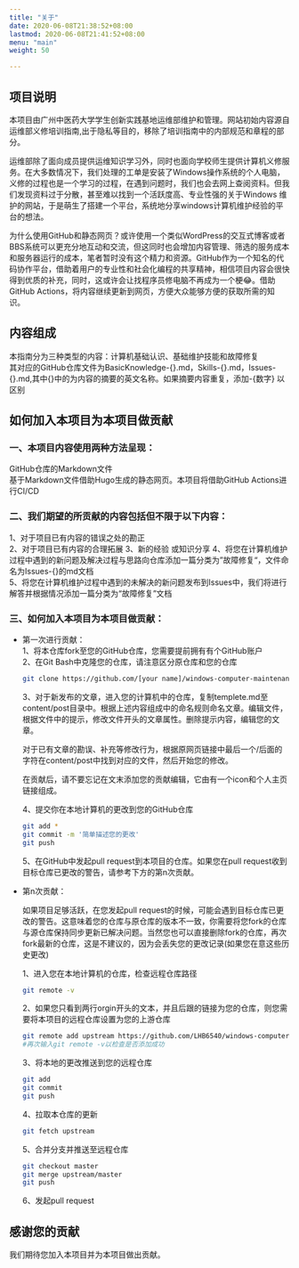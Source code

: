 ```yaml
---
title: "关于"
date: 2020-06-08T21:38:52+08:00
lastmod: 2020-06-08T21:41:52+08:00
menu: "main"
weight: 50

---
```


## 项目说明   
本项目由广州中医药大学学生创新实践基地运维部维护和管理。网站初始内容源自运维部义修培训指南,出于隐私等目的，移除了培训指南中的内部规范和章程的部分。

运维部除了面向成员提供运维知识学习外，同时也面向学校师生提供计算机义修服务。在大多数情况下，我们处理的工单是安装了Windows操作系统的个人电脑，
义修的过程也是一个学习的过程，在遇到问题时，我们也会去网上查阅资料。但我们发现资料过于分散，甚至难以找到一个活跃度高、专业性强的关于Windows
维护的网站，于是萌生了搭建一个平台，系统地分享windows计算机维护经验的平台的想法。   

为什么使用GitHub和静态网页？或许使用一个类似WordPress的交互式博客或者BBS系统可以更充分地互动和交流，但这同时也会增加内容管理、筛选的服务成本和服务器运行的成本，笔者暂时没有这个精力和资源。GitHub作为一个知名的代码协作平台，借助着用户的专业性和社会化编程的共享精神，相信项目内容会很快得到优质的补充，同时，这或许会让找程序员修电脑不再成为一个梗😂。借助GitHub Actions，将内容继续更新到网页，方便大众能够方便的获取所需的知识。

## 内容组成
本指南分为三种类型的内容：计算机基础认识、基础维护技能和故障修复       
其对应的GitHub仓库文件为BasicKnowledge-{}.md，Skills-{}.md，Issues-{}.md,其中{}中的为内容的摘要的英文名称。如果摘要内容重复，添加-{数字} 以区别      

## 如何加入本项目为本项目做贡献
### 一、本项目内容使用两种方法呈现：   
GitHub仓库的Markdown文件    
基于Markdown文件借助Hugo生成的静态网页。本项目将借助GitHub Actions进行CI/CD   

### 二、我们期望的所贡献的内容包括但不限于以下内容：   
1、对于项目已有内容的错误之处的勘正     
2、对于项目已有内容的合理拓展
3、新的经验 或知识分享
4、将您在计算机维护过程中遇到的新问题及解决过程与思路向仓库添加一篇分类为”故障修复“，文件命名为Issues-{}的md文档    
5、将您在计算机维护过程中遇到的未解决的新问题发布到Issues中，我们将进行解答并根据情况添加一篇分类为“故障修复”文档   

### 三、如何加入本项目为本项目做贡献：
- 第一次进行贡献：  
  1、将本仓库fork至您的GitHub仓库，您需要提前拥有有个GitHub账户   
  2、在Git Bash中克隆您的仓库，请注意区分原仓库和您的仓库

  ```bash
  git clone https://github.com/[your name]/windows-computer-maintenance-guide-Programmers-also-repair-Win-PC.git
  ```

  3、对于新发布的文章，进入您的计算机中的仓库，复制templete.md至content/post目录中。根据上述内容组成中的命名规则命名文章。编辑文件，根据文件中的提示，修改文件开头的文章属性。删除提示内容，编辑您的文章。

  ​	  对于已有文章的勘误、补充等修改行为，根据原网页链接中最后一个/后面的字符在content/post中找到对应的文件，然后开始您的修改。

  ​	 在贡献后，请不要忘记在文末添加您的贡献编辑，它由有一个icon和个人主页链接组成。

  4、提交你在本地计算机的更改到您的GitHub仓库

  ```bash
  git add * 
  git commit -m '简单描述您的更改'
  git push
  ```

  5、在GitHub中发起pull request到本项目的仓库。如果您在pull request收到目标仓库已更改的警告，请参考下方的第n次贡献。
  
- 第n次贡献：

  如果项目足够活跃，在您发起pull request的时候，可能会遇到目标仓库已更改的警告。这意味着您的仓库与原仓库的版本不一致，你需要将您fork的仓库与源仓库保持同步更新已解决问题。当然您也可以直接删除fork的仓库，再次fork最新的仓库，这是不建议的，因为会丢失您的更改记录(如果您在意这些历史更改)

  1、进入您在本地计算机的仓库，检查远程仓库路径

  ```bash
  git remote -v
  ```

  2、如果您只看到两行orgin开头的文本，并且后跟的链接为您的仓库，则您需要将本项目的远程仓库设置为您的上游仓库

  ```bash
  git remote add upstream https://github.com/LHB6540/windows-computer-maintenance-guide-Programmers-also-repair-Win-PC.git
  #再次输入git remote -v以检查是否添加成功
  ```

  3、将本地的更改推送到您的远程仓库

  ```bash
  git add
  git commit
  git push
  ```

  4、拉取本仓库的更新

  ```bash
  git fetch upstream
  ```

  5、合并分支并推送至远程仓库

  ```bash
  git checkout master
  git merge upstream/master
  git push
  ```

  6、发起pull request
## 感谢您的贡献
我们期待您加入本项目并为本项目做出贡献。
